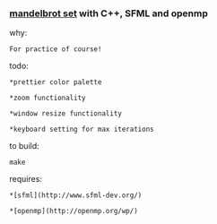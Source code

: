### [mandelbrot set](https://en.wikipedia.org/wiki/Mandelbrot_set) with C++, SFML and openmp

why:
	
	For practice of course!

todo:
	
	*prettier color palette
	
	*zoom functionality
	
	*window resize functionality
	
	*keyboard setting for max iterations

to build:
	
	make


requires:
	
	*[sfml](http://www.sfml-dev.org/)
	
	*[openmp](http://openmp.org/wp/)
	
